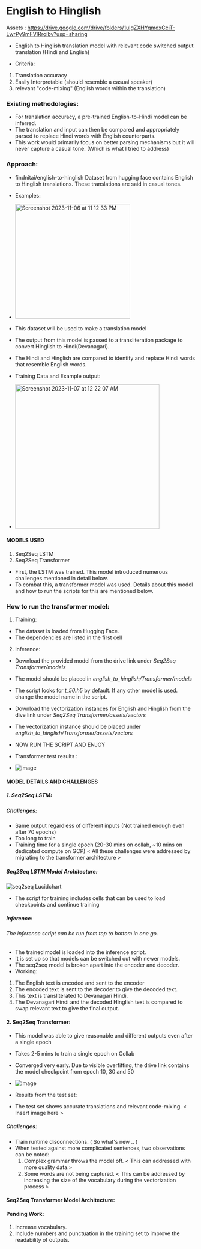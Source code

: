 # English to Hinglish 

Assets : https://drive.google.com/drive/folders/1uIgZXHYqmdxCciT-LwrPy9mFVIRroibv?usp=sharing

- English to Hinglish translation model with relevant code switched output translation (Hindi and English)

- Criteria: 
1. Translation accuracy
2. Easily Interpretable (should resemble a casual speaker)
3. relevant "code-mixing" (English words within the translation)

### Existing methodologies:
- For translation accuracy, a pre-trained English-to-Hindi model can be inferred.
- The translation and input can then be compared and appropriately parsed to replace Hindi words with English counterparts.
- This work would primarily focus on better parsing mechanisms but it will never capture a casual tone. (Which is what I tried to address)

### Approach:
- findnitai/english-to-hinglish Dataset from hugging face contains English to Hinglish translations. These translations are said in casual tones.
- Examples:
- <img width="306" alt="Screenshot 2023-11-06 at 11 12 33 PM" src="https://github.com/Haseebae/English_to_hinglish_LSTM/assets/75690804/9d896989-47b5-41c7-b62e-b780d4e1ac9f">
- This dataset will be used to make a translation model
- The output from this model is passed to a transliteration package to convert Hinglish to Hindi(Devanagari).
- The Hindi and Hinglish are compared to identify and replace Hindi words that resemble English words.

- Training Data and Example output:
- <img width="384" alt="Screenshot 2023-11-07 at 12 22 07 AM" src="https://github.com/Haseebae/English_to_hinglish_LSTM/assets/75690804/01b73998-73a8-4de7-8533-78a126ce784a">

#### MODELS USED
1. Seq2Seq LSTM
2. Seq2Seq Transformer

- First, the LSTM was trained. This model introduced numerous challenges mentioned in detail below.
- To combat this, a transformer model was used. Details about this model and how to run the scripts for this are mentioned below.

### How to run the transformer model:

1. Training:
- The dataset is loaded from Hugging Face.
- The dependencies are listed in the first cell

2. Inference:
- Download the provided model from the drive link under *Seq2Seq Transformer/models*
- The model should be placed in *english_to_hinglish/Transformer/models*
- The script looks for *t_50.h5* by default. If any other model is used. change the model name in the script.
- Download the vectorization instances for English and Hinglish from the dive link under *Seq2Seq Transformer/assets/vectors*
- The vectorization instance should be placed under *english_to_hinglish/Transformer/assets/vectors*
- NOW RUN THE SCRIPT AND ENJOY

- Transformer test results :
- ![image](https://github.com/Haseebae/English_to_hinglish/assets/75690804/d96952ab-ee83-4f89-8315-e61f66271b6f)


#### MODEL DETAILS AND CHALLENGES

##### 1. Seq2Seq LSTM:

##### Challenges:
- Same output regardless of different inputs (Not trained enough even after 70 epochs)
- Too long to train
- Training time for a single epoch (20-30 mins on collab, ~10 mins on dedicated compute on GCP)
< All these challenges were addressed by migrating to the transformer architecture >

##### Seq2Seq LSTM Model Architecture:

![seq2seq Lucidchart](https://github.com/Haseebae/English_to_hinglish_LSTM/assets/75690804/4aadaed3-6b0c-4665-a98d-92575c859d0c)
- The script for training includes cells that can be used to load checkpoints and continue training
##### Inference:
###### The inference script can be run from top to bottom in one go.
- The trained model is loaded into the inference script.
- It is set up so that models can be switched out with newer models.
- The seq2seq model is broken apart into the encoder and decoder.
- Working:
1. The English text is encoded and sent to the encoder
2. The encoded text is sent to the decoder to give the decoded text.
3. This text is transliterated to Devanagari Hindi.
4. The Devanagari Hindi and the decoded Hinglish text is compared to swap relevant text to give the final output.

#### 2. Seq2Seq Transformer:

- This model was able to give reasonable and different outputs even after a single epoch
- Takes 2-5 mins to train a single epoch on Collab
- Converged very early. Due to visible overfitting, the drive link contains the model checkpoint from epoch 10, 30 and 50
- ![image](https://github.com/Haseebae/English_to_hinglish/assets/75690804/b1678650-b313-41a8-add6-7add37aa7555)


- Results from the test set:
- The test set shows accurate translations and relevant code-mixing.
< Insert image here >

##### Challenges:
- Train runtime disconnections. ( So what's new .. )
- When tested against more complicated sentences, two observations can be noted:
  1. Complex grammar throws the model off. < This can addressed with more quality data.>
  2. Some words are not being captured. < This can be addressed by increasing the size of the vocabulary during the vectorization process >

#### Seq2Seq Transformer Model Architecture:

#### Pending Work:
1. Increase vocabulary.
2. Include numbers and punctuation in the training set to improve the readability of outputs.







   


